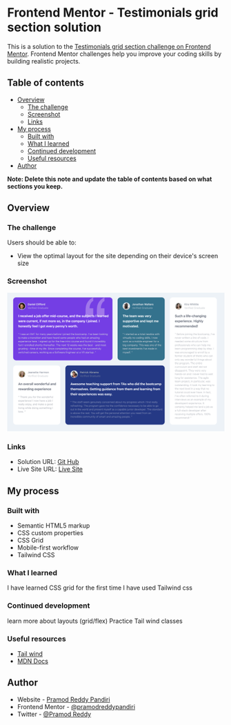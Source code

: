 # Frontend Mentor - Testimonials grid section solution

This is a solution to the [Testimonials grid section challenge on Frontend Mentor](https://www.frontendmentor.io/challenges/testimonials-grid-section-Nnw6J7Un7). Frontend Mentor challenges help you improve your coding skills by building realistic projects. 

## Table of contents

- [Overview](#overview)
  - [The challenge](#the-challenge)
  - [Screenshot](#screenshot)
  - [Links](#links)
- [My process](#my-process)
  - [Built with](#built-with)
  - [What I learned](#what-i-learned)
  - [Continued development](#continued-development)
  - [Useful resources](#useful-resources)
- [Author](#author)


**Note: Delete this note and update the table of contents based on what sections you keep.**

## Overview

### The challenge

Users should be able to:

- View the optimal layout for the site depending on their device's screen size

### Screenshot

![](/Screenshot%202022-08-08%20at%209.35.50%20PM.png)



### Links

- Solution URL: [Git Hub](https://github.com/pramodreddypandiri/testimonials-grid-section)
- Live Site URL: [Live Site](https://pprtestimonialsgridsection.netlify.app/)

## My process

### Built with

- Semantic HTML5 markup
- CSS custom properties
- CSS Grid
- Mobile-first workflow
- Tailwind CSS



### What I learned

 I have learned CSS grid for the first time
 I have used Tailwind css
### Continued development

learn more about layouts (grid/flex)
Practice Tail wind classes

### Useful resources

- [Tail wind](https://tailwindcss.com/docs/responsive-design)
- [MDN Docs](https://developer.mozilla.org/en-US/)


## Author

- Website - [Pramod Reddy Pandiri](https://pprportfolio.netlify.app/)
- Frontend Mentor - [@pramodreddypandiri](https://www.frontendmentor.io/profile/pramodreddypandiri)
- Twitter - [@Pramod Reddy](https://twitter.com/PramodR82208246)



